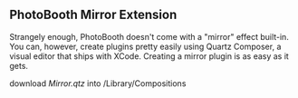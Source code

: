 ## PhotoBooth Mirror Extension 

Strangely enough, PhotoBooth doesn't come with a "mirror" effect built-in. You can, however, create plugins pretty easily using Quartz Composer, a visual editor that ships with XCode. Creating a mirror plugin is as easy as it gets. 

download *Mirror.qtz* into <your user folder>/Library/Compositions 
